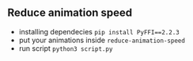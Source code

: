 ## Reduce animation speed

- installing dependecies `pip install PyFFI==2.2.3`
- put your animations inside `reduce-animation-speed`
- run script `python3 script.py`
